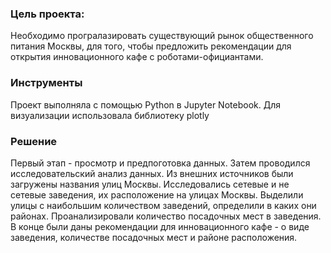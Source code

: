 
### Цель проекта:
Необходимо програлазировать существующий рынок общественного питания Москвы, для того, чтобы предложить рекомендации для открытия инновационного кафе с роботами-официантами.  
### Инструменты
Проект выполняла с помощью Python в Jupyter Notebook. Для визуализации использовала библиотеку plotly
### Решение
Первый этап - просмотр и предпоготовка данных. Затем проводился исследовательский анализ данных. Из внешних источников были загружены названия улиц Москвы. Исследовались сетевые и не сетевые заведения, их расположение на улицах Москвы. Выделили улицы с наибольшим количеством заведений, определили в каких они районах. Проанализировали количество посадочных мест в заведения. В конце были даны рекомендации для инновационного кафе - о виде заведения, количестве посадочных мест и районе расположения. 
